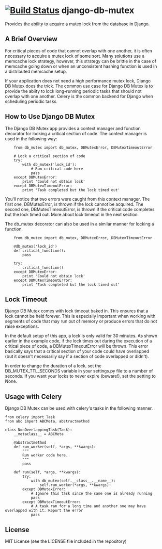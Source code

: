 [![Build Status](https://travis-ci.org/ambitioninc/django-db-mutex.png)](https://travis-ci.org/ambitioninc/django-db-mutex)
django-db-mutex
===============

Provides the ability to acquire a mutex lock from the database in Django.

## A Brief Overview
For critical pieces of code that cannot overlap with one another, it is often necessary to acquire a mutex lock of some sort. Many solutions use a memcache lock strategy, however, this strategy can be brittle in the case of memcache going down or when an unconsistent hashing function is used in a distributed memcache setup.

If your application does not need a high performance mutex lock, Django DB Mutex does the trick. The common use case for Django DB Mutex is to provide the abilty to lock long-running periodic tasks that should not overlap with one another. Celery is the common backend for Django when scheduling periodic tasks.

## How to Use Django DB Mutex
The Django DB Mutex app provides a context manager and function decorator for locking a critical section of code. The context manager is used in the following way:

        from db_mutex import db_mutex, DBMutexError, DBMutexTimeoutError

        # Lock a critical section of code
        try:
            with db_mutex('lock_id'):
                # Run critical code here
                pass
        except DBMutexError:
            print 'Could not obtain lock'
        except DBMutexTimeoutError:
            print 'Task completed but the lock timed out'

You'll notice that two errors were caught from this context manager. The first one, DBMutexError, is thrown if the lock cannot be acquired. The second one, DBMutexTimeoutError, is thrown if the critical code completes but the lock timed out. More about lock timeout in the next section.

The db_mutex decorator can also be used in a similar manner for locking a function.

        from db_mutex import db_mutex, DBMutexError, DBMutexTimeoutError

        @db_mutex('lock_id')
        def critical_function():
            pass

        try:
            critical_function()
        except DBMutexError:
            print 'Could not obtain lock'
        except DBMutexTimeoutError:
            print 'Task completed but the lock timed out'

## Lock Timeout
Django DB Mutex comes with lock timeout baked in. This ensures that a lock cannot be held forever. This is especially important when working with segments of code that may run out of memory or produce errors that do not raise exceptions.

In the default setup of this app, a lock is only valid for 30 minutes. As shown earlier in the example code, if the lock times out during the execution of a critical piece of code, a DBMutexTimeoutError will be thrown. This error basically says that a critical section of your code could have overlapped (but it doesn't necessarily say if a section of code overlapped or didn't).

In order to change the duration of a lock, set the DB_MUTEX_TTL_SECONDS variable in your settings.py file to a number of seconds. If you want your locks to never expire (beware!), set the setting to None.

## Usage with Celery
Django DB Mutex can be used with celery's tasks in the following manner.

    from celery import Task
    from abc import ABCMeta, abstractmethod

    class NonOverlappingTask(Task):
        __metaclass__ = ABCMeta

        @abstractmethod
        def run_worker(self, *args, **kwargs):
            """
            Run worker code here.
            """
            pass

        def run(self, *args, **kwargs):
            try:
                with db_mutex(self.__class__.__name__):
                    self.run_worker(*args, **kwargs):
            except DBMutexError:
                # Ignore this task since the same one is already running
                pass
            except DBMutexTimeoutError:
                # A task ran for a long time and another one may have overlapped with it. Report the error
                pass

## License
MIT License (see the LICENSE file included in the repository)
